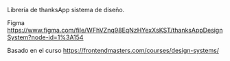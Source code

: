 Librería  de thanksApp sistema de diseño.

Figma https://www.figma.com/file/WFhVZnq98EqNzHYexXsKST/thanksAppDesignSystem?node-id=1%3A154

Basado en el curso https://frontendmasters.com/courses/design-systems/
